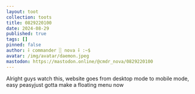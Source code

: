```yaml
---
layout: toot
collection: toots
title: 0829220100
date: 2024-08-29
published: true
tags: []
pinned: false
author: ⸸ commander ░ nova ⸸ :~$
avatar: /img/avatar/daemon.jpeg
mastodon: https://mastodon.online/@cmdr_nova/0829220100
---
```


Alright guys watch this, website goes from desktop mode to mobile mode, easy peasyjust gotta make a floating menu now
